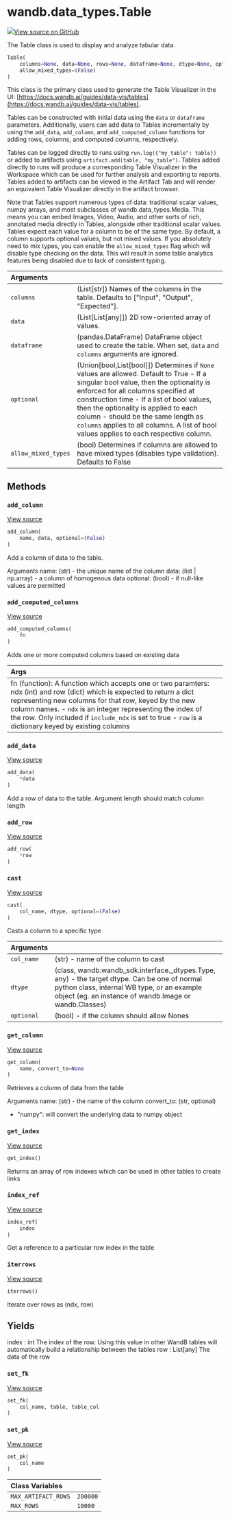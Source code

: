 # wandb.data\_types.Table

[![](https://www.tensorflow.org/images/GitHub-Mark-32px.png)View source on GitHub](https://www.github.com/wandb/client/tree/v0.11.1/wandb/data_types.py#L135-L806)

The Table class is used to display and analyze tabular data.

```python
Table(
    columns=None, data=None, rows=None, dataframe=None, dtype=None, optional=(True),
    allow_mixed_types=(False)
)
```

This class is the primary class used to generate the Table Visualizer in the UI: [https://docs.wandb.ai/guides/data-vis/tables](https://docs.wandb.ai/guides/data-vis/tables).

Tables can be constructed with initial data using the `data` or `dataframe` parameters. Additionally, users can add data to Tables incrementally by using the `add_data`, `add_column`, and `add_computed_column` functions for adding rows, columns, and computed columns, respectively.

Tables can be logged directly to runs using `run.log({"my_table": table})` or added to artifacts using `artifact.add(table, "my_table")`. Tables added directly to runs will produce a corresponding Table Visualizer in the Workspace which can be used for further analysis and exporting to reports. Tables added to artifacts can be viewed in the Artifact Tab and will render an equivalent Table Visualizer directly in the artifact browser.

Note that Tables support numerous types of data: traditional scalar values, numpy arrays, and most subclasses of wandb.data\_types.Media. This means you can embed Images, Video, Audio, and other sorts of rich, annotated media directly in Tables, alongside other traditional scalar values. Tables expect each value for a column to be of the same type. By default, a column supports optional values, but not mixed values. If you absolutely need to mix types, you can enable the `allow_mixed_types` flag which will disable type checking on the data. This will result in some table analytics features being disabled due to lack of consistent typing.

| Arguments |  |
| :--- | :--- |
| `columns` | \(List\[str\]\) Names of the columns in the table. Defaults to \["Input", "Output", "Expected"\]. |
| `data` | \(List\[List\[any\]\]\) 2D row-oriented array of values. |
| `dataframe` | \(pandas.DataFrame\) DataFrame object used to create the table. When set, `data` and `columns` arguments are ignored. |
| `optional` | \(Union\[bool,List\[bool\]\]\) Determines if `None` values are allowed. Default to True - If a singular bool value, then the optionality is enforced for all columns specified at construction time - If a list of bool values, then the optionality is applied to each column - should be the same length as `columns` applies to all columns. A list of bool values applies to each respective column. |
| `allow_mixed_types` | \(bool\) Determines if columns are allowed to have mixed types \(disables type validation\). Defaults to False |

## Methods

### `add_column` <a id="add_column"></a>

[View source](https://www.github.com/wandb/client/tree/v0.11.1/wandb/data_types.py#L704-L743)

```python
add_column(
    name, data, optional=(False)
)
```

Add a column of data to the table.

Arguments name: \(str\) - the unique name of the column data: \(list \| np.array\) - a column of homogenous data optional: \(bool\) - if null-like values are permitted

### `add_computed_columns` <a id="add_computed_columns"></a>

[View source](https://www.github.com/wandb/client/tree/v0.11.1/wandb/data_types.py#L786-L806)

```python
add_computed_columns(
    fn
)
```

Adds one or more computed columns based on existing data

| Args |  |
| :--- | :--- |
| fn \(function\): A function which accepts one or two paramters: ndx \(int\) and row \(dict\) which is expected to return a dict representing new columns for that row, keyed by the new column names. - `ndx` is an integer representing the index of the row. Only included if `include_ndx` is set to true - `row` is a dictionary keyed by existing columns |  |

### `add_data` <a id="add_data"></a>

[View source](https://www.github.com/wandb/client/tree/v0.11.1/wandb/data_types.py#L385-L415)

```python
add_data(
    *data
)
```

Add a row of data to the table. Argument length should match column length

### `add_row` <a id="add_row"></a>

[View source](https://www.github.com/wandb/client/tree/v0.11.1/wandb/data_types.py#L381-L383)

```python
add_row(
    *row
)
```

### `cast` <a id="cast"></a>

[View source](https://www.github.com/wandb/client/tree/v0.11.1/wandb/data_types.py#L280-L334)

```python
cast(
    col_name, dtype, optional=(False)
)
```

Casts a column to a specific type

| Arguments |  |
| :--- | :--- |
| `col_name` | \(str\) - name of the column to cast |
| `dtype` | \(class, wandb.wandb\_sdk.interface.\_dtypes.Type, any\) - the target dtype. Can be one of normal python class, internal WB type, or an example object \(eg. an instance of wandb.Image or wandb.Classes\) |
| `optional` | \(bool\) - if the column should allow Nones |

### `get_column` <a id="get_column"></a>

[View source](https://www.github.com/wandb/client/tree/v0.11.1/wandb/data_types.py#L745-L768)

```python
get_column(
    name, convert_to=None
)
```

Retrieves a column of data from the table

Arguments name: \(str\) - the name of the column convert\_to: \(str, optional\)

* "numpy": will convert the underlying data to numpy object

### `get_index` <a id="get_index"></a>

[View source](https://www.github.com/wandb/client/tree/v0.11.1/wandb/data_types.py#L770-L777)

```python
get_index()
```

Returns an array of row indexes which can be used in other tables to create links

### `index_ref` <a id="index_ref"></a>

[View source](https://www.github.com/wandb/client/tree/v0.11.1/wandb/data_types.py#L779-L784)

```python
index_ref(
    index
)
```

Get a reference to a particular row index in the table

### `iterrows` <a id="iterrows"></a>

[View source](https://www.github.com/wandb/client/tree/v0.11.1/wandb/data_types.py#L583-L596)

```python
iterrows()
```

Iterate over rows as \(ndx, row\)

## Yields

index : int The index of the row. Using this value in other WandB tables will automatically build a relationship between the tables row : List\[any\] The data of the row

### `set_fk` <a id="set_fk"></a>

[View source](https://www.github.com/wandb/client/tree/v0.11.1/wandb/data_types.py#L603-L607)

```python
set_fk(
    col_name, table, table_col
)
```

### `set_pk` <a id="set_pk"></a>

[View source](https://www.github.com/wandb/client/tree/v0.11.1/wandb/data_types.py#L598-L601)

```python
set_pk(
    col_name
)
```

| Class Variables |  |
| :--- | :--- |
| `MAX_ARTIFACT_ROWS` | `200000` |
| `MAX_ROWS` | `10000` |

